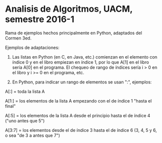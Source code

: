 # Analisis de Algoritmos, UACM, semestre 2016-1


Rama de ejemplos hechos principalmente en Python, adaptados del Cormen 3ed.

Ejemplos de adaptaciones:

1. Las listas en Python (en C, en Java, etc.) comienzan en el elemento con
índice 0 y en el libro empiezan en índice 1, por lo que A[1] en el libro sería
A[0] en el programa. El chequeo de rango de índices sería i > 0 en el libro y
i >= 0 en el programa, etc.

2. En Python, para indicar un rango de elementos se usan ":", ejemplos:

A[:] = toda la lista A

A[1:] = los elementos de la lista A empezando con el de índice 1 "hasta el final"

A[:5] = los elementos de la lista A desde el principio hasta el de índice 4 ("uno
        antes que 5")
 
A[3:7] = los elementos desde el de índice 3 hasta el de índice 6 (3, 4, 5 y 6, o sea
         "de 3 a antes que 7")

